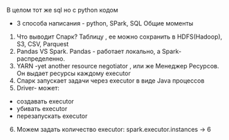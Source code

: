 В целом тот же sql но с python кодом
- 3 способа написания - python, SPark, SQL
Общие моменты
1. Что выводит Спарк? Таблицу , ее можно сохранить в HDFS(Hadoop), S3, CSV, Parquest
2. Pandas VS Spark. Pandas - работает локально, а Spark- распределенно.
3. YARN -yet another resource negotiator , или же Менеджер Ресурсов. Он выдает ресурсы каждому executor
4. Спарк запускает задачи через executor в виде Java процессов
5. Driver- может:
- создавать executor
- убивать executor
- перезапускать executor
6. Можем задать количество executor: spark.executor.instances -> 6